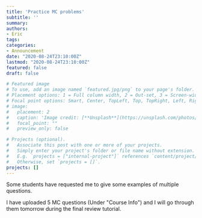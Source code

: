 ```yaml
---
title: 'Practice MC problems'
subtitle: ''
summary:
authors:
- Eric
tags:
categories:
- Announcement
date: "2020-08-24T23:10:00Z"
lastmod: "2020-08-24T23:10:00Z"
featured: false
draft: false

# Featured image
# To use, add an image named `featured.jpg/png` to your page's folder.
# Placement options: 1 = Full column width, 2 = Out-set, 3 = Screen-width
# Focal point options: Smart, Center, TopLeft, Top, TopRight, Left, Right, BottomLeft, Bottom, BottomRight
# image:
#   placement: 2
#   caption: 'Image credit: [**Unsplash**](https://unsplash.com/photos/CpkOjOcXdUY)'
#   focal_point: ""
#   preview_only: false

# Projects (optional).
#   Associate this post with one or more of your projects.
#   Simply enter your project's folder or file name without extension.
#   E.g. `projects = ["internal-project"]` references `content/project/deep-learning/index.md`.
#   Otherwise, set `projects = []`.
projects: []
---
```


Some students have requested me to give some examples of multiple questions.

I have uploaded 5 MC questions (Under "Course Info") and I will go through them tomorrow during the final review tutorial.
